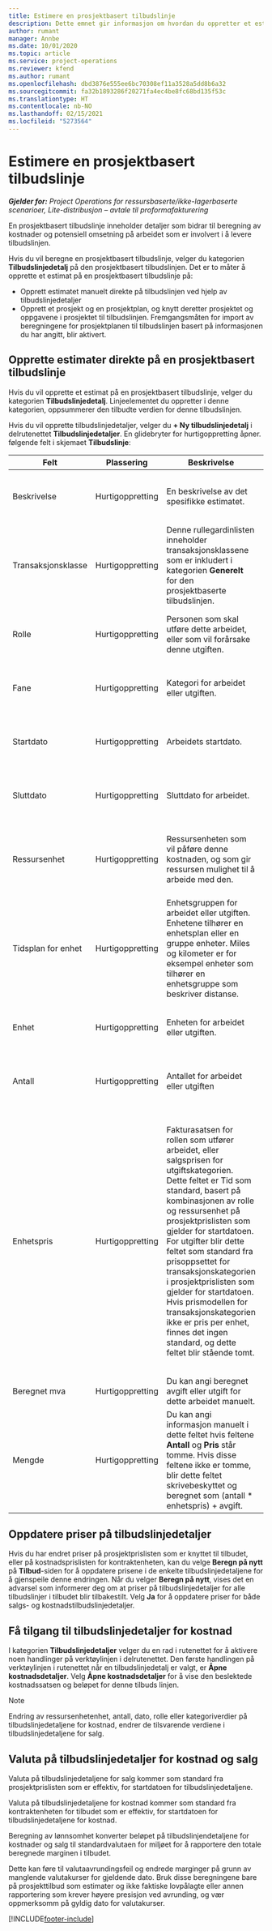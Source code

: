 ```yaml
---
title: Estimere en prosjektbasert tilbudslinje
description: Dette emnet gir informasjon om hvordan du oppretter et estimat på en prosjektbasert tilbudslinje.
author: rumant
manager: Annbe
ms.date: 10/01/2020
ms.topic: article
ms.service: project-operations
ms.reviewer: kfend
ms.author: rumant
ms.openlocfilehash: dbd3876e555ee6bc70308ef11a3528a5dd8b6a32
ms.sourcegitcommit: fa32b1893286f20271fa4ec4be8fc68bd135f53c
ms.translationtype: HT
ms.contentlocale: nb-NO
ms.lasthandoff: 02/15/2021
ms.locfileid: "5273564"
---
```

# <a name="estimating-a-project-based-quote-line"></a>Estimere en prosjektbasert tilbudslinje

_**Gjelder for:** Project Operations for ressursbaserte/ikke-lagerbaserte scenarioer, Lite-distribusjon – avtale til proformafakturering_

En prosjektbasert tilbudslinje inneholder detaljer som bidrar til beregning av kostnader og potensiell omsetning på arbeidet som er involvert i å levere tilbudslinjen.

Hvis du vil beregne en prosjektbasert tilbudslinje, velger du kategorien **Tilbudslinjedetalj** på den prosjektbasert tilbudslinjen. Det er to måter å opprette et estimat på en prosjektbasert tilbudslinje på:

- Opprett estimatet manuelt direkte på tilbudslinjen ved hjelp av tilbudslinjedetaljer 
- Opprett et prosjekt og en prosjektplan, og knytt deretter prosjektet og oppgavene i prosjektet til tilbudslinjen. Fremgangsmåten for import av beregningene for prosjektplanen til tilbudslinjen basert på informasjonen du har angitt, blir aktivert.

## <a name="create-estimates-directly-on-a-project-based-quote-line"></a>Opprette estimater direkte på en prosjektbasert tilbudslinje

Hvis du vil opprette et estimat på en prosjektbasert tilbudslinje, velger du kategorien **Tilbudslinjedetalj**. Linjeelementet du oppretter i denne kategorien, oppsummerer den tilbudte verdien for denne tilbudslinjen. 

Hvis du vil opprette tilbudslinjedetaljer, velger du **+ Ny tilbudslinjedetalj** i delrutenettet **Tilbudslinjedetaljer**. En glidebryter for hurtigoppretting åpner. følgende felt i skjemaet **Tilbudslinje**:

| **Felt** | **Plassering** | **Beskrivelse** | **Nedstrøms påvirkning** |
| --- | --- | --- | --- |
| Beskrivelse | Hurtigoppretting | En beskrivelse av det spesifikke estimatet. | Dette feltet er som standard den relaterte tilbudslinjendetaljen for kostnad som opprettes automatisk. |
| Transaksjonsklasse | Hurtigoppretting | Denne rullegardinlisten inneholder transaksjonsklassene som er inkludert i kategorien **Generelt** for den prosjektbaserte tilbudslinjen.  | Dette feltet er som standard den relaterte tilbudslinjendetaljen for kostnad som opprettes automatisk. |
| Rolle | Hurtigoppretting | Personen som skal utføre dette arbeidet, eller som vil forårsake denne utgiften. | Dette feltet er som standard den relaterte tilbudslinjendetaljen for kostnad som opprettes automatisk. |
| Fane | Hurtigoppretting | Kategori for arbeidet eller utgiften. | Dette feltet er som standard den relaterte tilbudslinjendetaljen for kostnad som opprettes automatisk. |
| Startdato | Hurtigoppretting | Arbeidets startdato. | Dette feltet er som standard den relaterte tilbudslinjendetaljen for kostnad som opprettes automatisk. |
| Sluttdato | Hurtigoppretting | Sluttdato for arbeidet. | Dette feltet er som standard den relaterte tilbudslinjendetaljen for kostnad som opprettes automatisk. |
| Ressursenhet | Hurtigoppretting | Ressursenheten som vil påføre denne kostnaden, og som gir ressursen mulighet til å arbeide med den. | Dette feltet er som standard den relaterte tilbudslinjendetaljen for kostnad som opprettes automatisk. Dette feltet brukes også ved henting av kostpris. |
| Tidsplan for enhet | Hurtigoppretting | Enhetsgruppen for arbeidet eller utgiften. Enhetene tilhører en enhetsplan eller en gruppe enheter. Miles og kilometer er for eksempel enheter som tilhører en enhetsgruppe som beskriver distanse. | Dette feltet er som standard den relaterte tilbudslinjendetaljen for kostnad som opprettes automatisk. |
| Enhet | Hurtigoppretting | Enheten for arbeidet eller utgiften. | Dette feltet er som standard den relaterte tilbudslinjendetaljen for kostnad som opprettes automatisk. |
| Antall | Hurtigoppretting | Antallet for arbeidet eller utgiften | Dette feltet er som standard den relaterte tilbudslinjendetaljen for kostnad som opprettes automatisk. |
| Enhetspris | Hurtigoppretting | Fakturasatsen for rollen som utfører arbeidet, eller salgsprisen for utgiftskategorien. Dette feltet er Tid som standard, basert på kombinasjonen av rolle og ressursenhet på prosjektprislisten som gjelder for startdatoen. For utgifter blir dette feltet som standard fra prisoppsettet for transaksjonskategorien i prosjektprislisten som gjelder for startdatoen. Hvis prismodellen for transaksjonskategorien ikke er pris per enhet, finnes det ingen standard, og dette feltet blir stående tomt. | Kostnadssatsen for rollen som utfører arbeidet, eller kostnad per enhet for utgiftskategorien. Dette feltet er Tid som standard, basert på kombinasjonen av rolle og ressursenhet for prisen på kontraktenheten i tilbudsprislisten som gjelder for startdatoen. For utgifter blir dette feltet som standard fra prisoppsettet for transaksjonskategorien i kostprislisten til kontraktenheten som gjelder for startdatoen. Hvis prismodellen for transaksjonskategorien ikke er pris per enhet, finnes det ingen standard, og dette feltet blir stående tomt. |
| Beregnet mva | Hurtigoppretting | Du kan angi beregnet avgift eller utgift for dette arbeidet manuelt. | Dette feltet har ingen nedstrøms påvirkning. |
| Mengde | Hurtigoppretting | Du kan angi informasjon manuelt i dette feltet hvis feltene **Antall** og **Pris** står tomme. Hvis disse feltene ikke er tomme, blir dette feltet skrivebeskyttet og beregnet som (antall \* enhetspris) + avgift. | Dette feltet har ingen nedstrøms påvirkning. |

## <a name="update-prices-on-quote-line-details"></a>Oppdatere priser på tilbudslinjedetaljer

Hvis du har endret priser på prosjektprislisten som er knyttet til tilbudet, eller på kostnadsprislisten for kontraktenheten, kan du velge **Beregn på nytt** på **Tilbud**-siden for å oppdatere prisene i de enkelte tilbudslinjedetaljene for å gjenspeile denne endringen. Når du velger **Beregn på nytt**, vises det en advarsel som informerer deg om at priser på tilbudslinjedetaljer for alle tilbudslinjer i tilbudet blir tilbakestilt. Velg **Ja** for å oppdatere priser for både salgs- og kostnadstilbudslinjedetaljer.

## <a name="access-quote-line-details-for-cost"></a>Få tilgang til tilbudslinjedetaljer for kostnad

I kategorien **Tilbudslinjedetaljer** velger du en rad i rutenettet for å aktivere noen handlinger på verktøylinjen i delrutenettet. Den første handlingen på verktøylinjen i rutenettet når en tilbudslinjedetalj er valgt, er **Åpne kostnadsdetaljer**. Velg **Åpne kostnadsdetaljer** for å vise den beslektede kostnadssatsen og beløpet for denne tilbuds linjen.

> [!NOTE]
> Endring av ressursenhetenhet, antall, dato, rolle eller kategoriverdier på tilbudslinjedetaljene for kostnad, endrer de tilsvarende verdiene i tilbudslinjedetaljene for salg.
## <a name="currency-on-quote-line-details-for-cost-and-sales"></a>Valuta på tilbudslinjedetaljer for kostnad og salg

Valuta på tilbudslinjedetaljene for salg kommer som standard fra prosjektprislisten som er effektiv, for startdatoen for tilbudslinjedetaljene.

Valuta på tilbudslinjedetaljene for kostnad kommer som standard fra kontraktenheten for tilbudet som er effektiv, for startdatoen for tilbudslinjedetaljene for kostnad.

Beregning av lønnsomhet konverter beløpet på tilbudslinjendetaljene for kostnader og salg til standardvalutaen for miljøet for å rapportere den totale beregnede marginen i tilbudet.

Dette kan føre til valutaavrundingsfeil og endrede marginger på grunn av manglende valutakurser for gjeldende dato. Bruk disse beregningene bare på prosjekttilbud som estimater og ikke faktiske lovpålagte eller annen rapportering som krever høyere presisjon ved avrunding, og vær oppmerksomm på gyldig dato for valutakurser.


[!INCLUDE[footer-include](../../includes/footer-banner.md)]